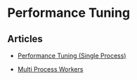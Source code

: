 # Performance Tuning


## Articles
-   [Performance Tuning (Single Process)](/articles/performance-tuning-single-process.md)


-   [Multi Process Workers](/articles/multi-process-workers.md)




